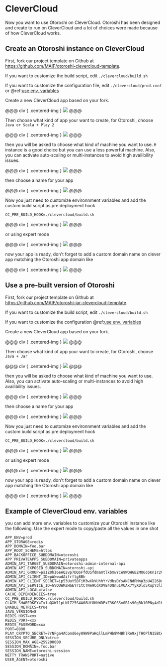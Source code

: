 # CleverCloud

Now you want to use Otoroshi on CleverCloud. Otoroshi has been designed and create to run on CleverCloud and a lot of choices were made because of how CleverCloud works.

## Create an Otoroshi instance on CleverCloud

First, fork our project template on Github at https://github.com/MAIF/otoroshi-clevercloud-template.

If you want to customize the build script, edit `./clevercloud/build.sh`

If you want to customize the configuration file, edit `./clevercloud/prod.conf` or @ref:[use env. variables](../firstrun/env.md)

Create a new CleverCloud app based on your fork.

@@@ div { .centered-img }
<img src="../img/deploy-cc-0.png" />
@@@

Then choose what kind of app your want to create, for Otoroshi, choose `Java or Scala + Play 2`

@@@ div { .centered-img }
<img src="../img/deploy-cc-1.png" />
@@@

then you will be asked to choose what kind of machine you want to use. `M` instance is a good choice but you can use a less powerful machine. Also, you can activate auto-scaling or multi-instances to avoid high availibility issues.

@@@ div { .centered-img }
<img src="../img/deploy-cc-2.png" />
@@@

then choose a name for your app

@@@ div { .centered-img }
<img src="../img/deploy-cc-3.png" />
@@@

Now you just need to customize environnment variables and add the custom build script as pre deployment hook

`CC_PRE_BUILD_HOOK=./clevercloud/build.sh`

@@@ div { .centered-img }
<img src="../img/deploy-cc-4-bis.png" />
@@@

or using expert mode

@@@ div { .centered-img }
<img src="../img/deploy-cc-4.png" />
@@@

now your app is ready, don't forget to add a custom domain name on clever app matching the Otoroshi app domain like

@@@ div { .centered-img }
<img src="../img/deploy-cc-5.png" />
@@@

## Use a pre-built version of Otoroshi

First, fork our project template on Github at https://github.com/MAIF/otoroshi-jar-clevercloud-template.

If you want to customize the build script, edit `./clevercloud/build.sh`

If you want to customize the configuration @ref:[use env. variables](../firstrun/env.md)

Create a new CleverCloud app based on your fork.

@@@ div { .centered-img }
<img src="../img/deploy-cc-jar-0.png" />
@@@

Then choose what kind of app your want to create, for Otoroshi, choose `Java + Jar`

@@@ div { .centered-img }
<img src="../img/deploy-cc-jar-1.png" />
@@@

then you will be asked to choose what kind of machine you want to use. Also, you can activate auto-scaling or multi-instances to avoid high availibility issues.

@@@ div { .centered-img }
<img src="../img/deploy-cc-2.png" />
@@@

then choose a name for your app

@@@ div { .centered-img }
<img src="../img/deploy-cc-3.png" />
@@@

Now you just need to customize environnment variables and add the custom build script as pre deployment hook

`CC_PRE_BUILD_HOOK=./clevercloud/build.sh`

@@@ div { .centered-img }
<img src="../img/deploy-cc-4-bis.png" />
@@@

or using expert mode

@@@ div { .centered-img }
<img src="../img/deploy-cc-4.png" />
@@@

now your app is ready, don't forget to add a custom domain name on clever app matching the Otoroshi app domain like

@@@ div { .centered-img }
<img src="../img/deploy-cc-5.png" />
@@@

## Example of CleverCloud env. variables

you can add more env. variables to customize your Otoroshi instance like the following. Use the expert mode to copy/paste all the values in one shot

```
APP_ENV=prod
APP_STORAGE=redis
APP_DOMAIN=foo.bar
APP_ROOT_SCHEME=https
APP_BACKOFFICE_SUBDOMAIN=otoroshi
APP_PRIVATEAPPS_SUBDOMAIN=privateapps
ADMIN_API_TARGET_SUBDOMAIN=otoroshi-admin-internal-api
ADMIN_API_EXPOSED_SUBDOMAIN=otoroshi-api
ADMIN_API_GROUP=psIZ0hI6eAQ2vp7DQoFfdUSfdmamtlkbXwYCe9WQHGBZMO6o5Kn1r2VVSmI61IVX
ADMIN_API_CLIENT_ID=pWkwudAifrflg8Bh
ADMIN_API_CLIENT_SECRET=ip53UuY5BFiM3wXkVUhhYrVdbsDYsANCNdRMnW3pU4I268ylsF6xxkvusS6Wv4AW
ADMIN_API_SERVICE_ID=GVQUWMZHaEYr1tCTNe9CdXOVE4DQnu1VUAx7YyXDlo5XupY3laZlWUnGyDt1vfGx
ADMIN_API_LOCAL=false
CACHE_DEPENDENCIES=true
CC_PRE_BUILD_HOOK=./clevercloud/build.sh
CLAIM_SHAREDKEY=Tx1uQXW11pLNlZ25S4A08Uf8HbWDPxZ3KGSSm0B1s90gRk10PNy4d1HKY4Dnvvv5
ENABLE_METRICS=true
JAVA_VERSION=8
REDIS_HOST=xxx
REDIS_PORT=xxx
REDIS_PASSWORD=xxx
PORT=8080
PLAY_CRYPTO_SECRET=7rNFga4AComd6ey09W9PaHqllLmPHb8WHBhlRe9xjTHOPlN15BCeSQf610cmLU1w
SESSION_SECURE_ONLY=true
SESSION_MAX_AGE=259200000
SESSION_DOMAIN=.foo.bar
SESSION_NAME=otoroshi-session
NETTY_TRANSPORT=native
USER_AGENT=otoroshi
```
